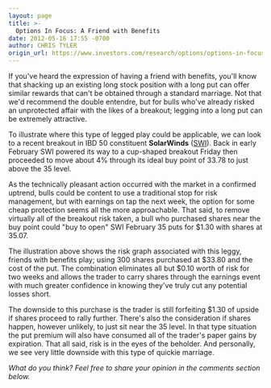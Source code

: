 ```yaml
---
layout: page
title: >-
  Options In Focus: A Friend with Benefits
date: 2012-05-16 17:55 -0700
author: CHRIS TYLER
origin_url: https://www.investors.com/research/options/options-in-focus-a-friend-with-benefits/
---
```






If you've heard the expression of having a friend with benefits, you'll know that shacking up an existing long stock position with a long put can offer similar rewards that can't be obtained through a standard marriage. Not that we'd recommend the double entendre, but for bulls who've already risked an unprotected affair with the likes of a breakout; legging into a long put can be extremely attractive. 

  

To illustrate where this type of legged play could be applicable, we can look to a recent breakout in IBD 50 constituent **SolarWinds** ([SWI](https://research.investors.com/quote.aspx?symbol=SWI)). Back in early February SWI powered its way to a cup-shaped breakout Friday then proceeded to move about 4% through its ideal buy point of 33.78 to just above the 35 level.

  

  

As the technically pleasant action occurred with the market in a confirmed uptrend, bulls could be content to use a traditional stop for risk management, but with earnings on tap the next week, the option for some cheap protection seems all the more approachable. That said, to remove virtually all of the breakout risk taken, a bull who purchased shares near the buy point could "buy to open" SWI February 35 puts for $1.30 with shares at 35.07. 

  

The illustration above shows the risk graph associated with this leggy, friends with benefits play; using 300 shares purchased at $33.80 and the cost of the put. The combination eliminates all but $0.10 worth of risk for two weeks and allows the trader to carry shares through the earnings event with much greater confidence in knowing they've truly cut any potential losses short. 

  

The downside to this purchase is the trader is still forfeiting $1.30 of upside if shares proceed to rally further. There's also the consideration if shares happen, however unlikely, to just sit near the 35 level. In that type situation the put premium will also have consumed all of the trader's paper gains by expiration. That all said, risk is in the eyes of the beholder. And personally, we see very little downside with this type of quickie marriage.

  

*What do you think? Feel free to share your opinion in the comments section below.*




